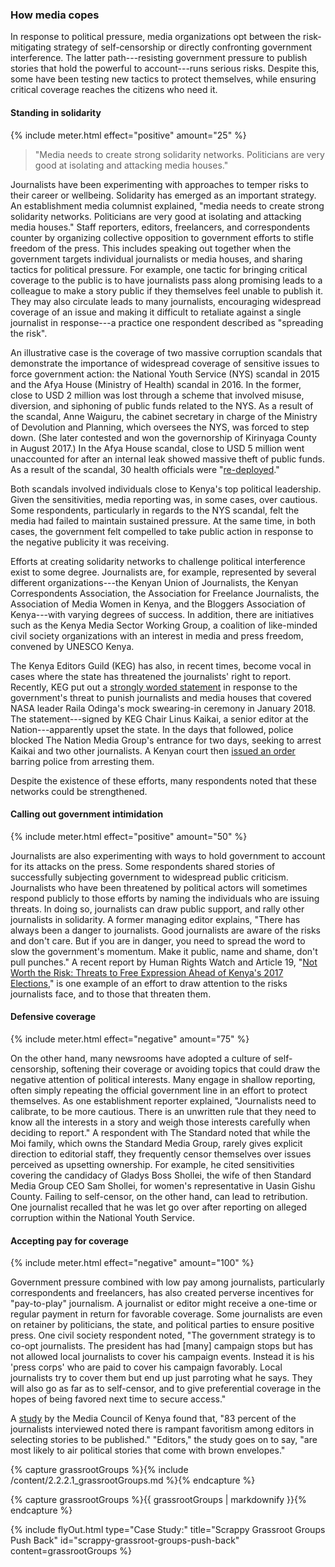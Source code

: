 ### How media copes

In response to political pressure, media organizations opt between the risk-mitigating strategy of self-censorship or directly confronting government interference. The latter path---resisting government pressure to publish stories that hold the powerful to account---runs serious risks. Despite this, some have been testing new tactics to protect themselves, while ensuring critical coverage reaches the citizens who need it.

<div class="flexColumns">
<h4 class="col-1-2">Standing in solidarity</h4>
{% include meter.html effect="positive" amount="25" %}
</div>

<blockquote class="floatLeft">
  <p>"Media needs to create strong solidarity networks. Politicians are very good at isolating and attacking media houses."</p>
</blockquote>

Journalists have been experimenting with approaches to temper risks to their career or wellbeing. Solidarity has emerged as an important strategy. An establishment media columnist explained, "media needs to create strong solidarity networks. Politicians are very good at isolating and attacking media houses." Staff reporters, editors, freelancers, and correspondents counter by organizing collective opposition to government efforts to stifle freedom of the press. This includes speaking out together when the government targets individual journalists or media houses, and sharing tactics for political pressure. For example, one tactic for bringing critical coverage to the public is to have journalists pass along promising leads to a colleague to make a story public if they themselves feel unable to publish it. They may also circulate leads to many journalists, encouraging widespread coverage of an issue and making it difficult to retaliate against a single journalist in response---a practice one respondent described as "spreading the risk".

An illustrative case is the coverage of two massive corruption scandals that demonstrate the importance of widespread coverage of sensitive issues to force government action: the National Youth Service (NYS) scandal in 2015 and the Afya House (Ministry of Health) scandal in 2016. In the former, close to USD 2 million was lost through a scheme that involved misuse, diversion, and siphoning of public funds related to the NYS. As a result of the scandal, Anne Waiguru, the cabinet secretary in charge of the Ministry of Devolution and Planning, which oversees the NYS, was forced to step down. (She later contested and won the governorship of Kirinyaga County in August 2017.) In the Afya House scandal, close to USD 5 million went unaccounted for after an internal leak showed massive theft of public funds. As a result of the scandal, 30 health officials were "[re-deployed](https://www.businessdailyafrica.com/economy/Afya-House-deploys-top-officers-after-Sh5bn-scam/3946234-4131282-awf78r/index.html)."

Both scandals involved individuals close to Kenya's top political leadership. Given the sensitivities, media reporting was, in some cases, over cautious. Some respondents, particularly in regards to the NYS scandal, felt the media had failed to maintain sustained pressure. At the same time, in both cases, the government felt compelled to take public action in response to the negative publicity it was receiving.

Efforts at creating solidarity networks to challenge political interference exist to some degree. Journalists are, for example, represented by several different organizations---the Kenyan Union of Journalists, the Kenyan Correspondents Association, the Association for Freelance Journalists, the Association of Media Women in Kenya, and the Bloggers Association of Kenya---with varying degrees of success. In addition, there are initiatives such as the Kenya Media Sector Working Group, a coalition of like-minded civil society organizations with an interest in media and press freedom, convened by UNESCO Kenya.

The Kenya Editors Guild (KEG) has also, in recent times, become vocal in cases where the state has threatened the journalists' right to report. Recently, KEG put out a [strongly worded statement](https://www.the-star.co.ke/news/2018/01/30/editors-guild-alarmed-by-state-house-secret-orders-to-media_c1705824) in response to the government's threat to punish journalists and media houses that covered NASA leader Raila Odinga's mock swearing-in ceremony in January 2018. The statement---signed by KEG Chair Linus Kaikai, a senior editor at the Nation---apparently upset the state. In the days that followed, police blocked The Nation Media Group's entrance for two days, seeking to arrest Kaikai and two other journalists. A Kenyan court then [issued an order](https://www.nation.co.ke/news/Court-extends-no-arrest-order-NTV-journalists/1056-4297130-89nio1/index.html) barring police from arresting them.

Despite the existence of these efforts, many respondents noted that these networks could be strengthened.

<div class="flexColumns">
<h4 class="col-1-2">Calling out government intimidation</h4>
{% include meter.html effect="positive" amount="50" %}
</div>

Journalists are also experimenting with ways to hold government to account for its attacks on the press. Some respondents shared stories of successfully subjecting government to widespread public criticism. Journalists who have been threatened by political actors will sometimes respond publicly to those efforts by naming the individuals who are issuing threats. In doing so, journalists can draw public support, and rally other journalists in solidarity. A former managing editor explains, "There has always been a danger to journalists. Good journalists are aware of the risks and don't care. But if you are in danger, you need to spread the word to slow the government's momentum. Make it public, name and shame, don't pull punches." A recent report by Human Rights Watch and Article 19, "[Not Worth the Risk: Threats to Free Expression Ahead of Kenya's 2017 Elections](https://www.hrw.org/report/2017/05/30/not-worth-risk/threats-free-expression-ahead-kenyas-2017-elections)," is one example of an effort to draw attention to the risks journalists face, and to those that threaten them.

<div class="flexColumns">
<h4 class="col-1-2">Defensive coverage</h4>
{% include meter.html effect="negative" amount="75" %}
</div>

On the other hand, many newsrooms have adopted a culture of self-censorship, softening their coverage or avoiding topics that could draw the negative attention of political interests. Many engage in shallow reporting, often simply repeating the official government line in an effort to protect themselves. As one establishment reporter explained, "Journalists need to calibrate, to be more cautious. There is an unwritten rule that they need to know all the interests in a story and weigh those interests carefully when deciding to report." A respondent with The Standard noted that while the Moi family, which owns the Standard Media Group, rarely gives explicit direction to editorial staff, they frequently censor themselves over issues perceived as upsetting ownership. For example, he cited sensitivities covering the candidacy of Gladys Boss Shollei, the wife of then Standard Media Group CEO Sam Shollei, for women's representative in Uasin Gishu County. Failing to self-censor, on the other hand, can lead to retribution. One journalist recalled that he was let go over after reporting on alleged corruption within the National Youth Service.

<div class="flexColumns">
<h4 class="col-1-2">Accepting pay for coverage</h4>
{% include meter.html effect="negative" amount="100" %}
</div>

Government pressure combined with low pay among journalists, particularly correspondents and freelancers, has also created perverse incentives for "pay-to-play" journalism. A journalist or editor might receive a one-time or regular payment in return for favorable coverage. Some journalists are even on retainer by politicians, the state, and political parties to ensure positive press. One civil society respondent noted, "The government strategy is to co-opt journalists. The president has had [many] campaign stops but has not allowed local journalists to cover his campaign events. Instead it is his 'press corps' who are paid to cover his campaign favorably. Local journalists try to cover them but end up just parroting what he says. They will also go as far as to self-censor, and to give preferential coverage in the hopes of being favored next time to secure access."

A [study](http://www.mediacouncil.or.ke/en/mck/jdownloads/MEDIA%20MONITORING%20REPORTS/The%20Gender%20Agender.pdf) by the Media Council of Kenya found that, "83 percent of the journalists interviewed noted there is rampant favoritism among editors in selecting stories to be published." "Editors," the study goes on to say, "are most likely to air political stories that come with brown envelopes."

<!-- Include content as a variable -->
{% capture grassrootGroups %}{% include /content/2.2.2.1_grassrootGroups.md %}{% endcapture %}
<!-- markdownify the variable -->
{% capture grassrootGroups %}{{ grassrootGroups | markdownify }}{% endcapture %}
<!-- include the flyOut function and pass in the variable content -->
{% include flyOut.html type="Case Study:" title="Scrappy Grassroot Groups Push Back" id="scrappy-grassroot-groups-push-back" content=grassrootGroups %}
